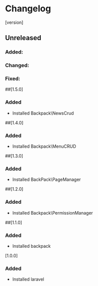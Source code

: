 # Changelog
[version]
## Unreleased
### Added:
### Changed:
### Fixed:

##[1.5.0]
### Added
- Installed Backpack\NewsCrud

##[1.4.0]
### Added
- Installed Backpack\MenuCRUD

##[1.3.0]
### Added
- Installed BackPack\PageManager

##[1.2.0]
### Added
- Installed Backpack\PermissionManager

##[1.1.0]
### Added
- Installed backpack

[1.0.0]
### Added
- Installed laravel
